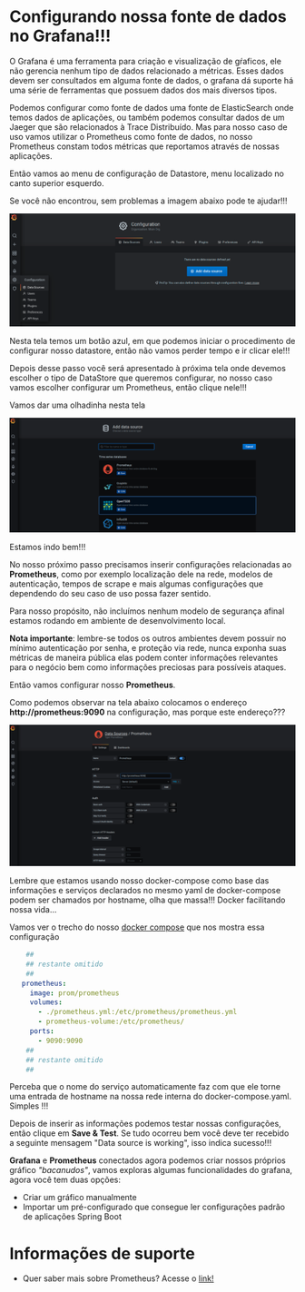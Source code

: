 # Configurando nossa fonte de dados no Grafana!!!

O Grafana é uma ferramenta para criação e visualização de gŕaficos, ele não
gerencia nenhum tipo de dados relacionado a métricas. Esses dados devem
ser consultados em alguma fonte de dados, o grafana dá suporte há uma
série de ferramentas que possuem dados dos mais diversos tipos.

Podemos configurar como fonte de dados uma fonte de ElasticSearch onde temos dados
de aplicações, ou também podemos consultar dados de um Jaeger que são relacionados à
Trace Distribuído. Mas para nosso caso de uso vamos utilizar o Prometheus como fonte de
dados, no nosso Prometheus constam todos métricas que reportamos através de nossas aplicações.

Então vamos ao menu de configuração de Datastore, menu localizado no canto superior esquerdo.

Se você não encontrou, sem problemas a imagem abaixo pode te ajudar!!!

![comecando configurar datastore](../images/comecar_configurar_datastore_grafana.png " comecando configurar datastore")

Nesta tela temos um botão azul, em que podemos iniciar o procedimento de configurar nosso datastore, então
não vamos perder tempo e ir clicar ele!!!

Depois desse passo você será apresentado à próxima tela onde devemos escolher o tipo de
DataStore que queremos configurar, no nosso caso vamos escolher configurar um Prometheus, então clique nele!!!

Vamos dar uma olhadinha nesta tela

![ds prometheus](../images/escolhendo_tipo_ds_grafana.png " ds prometheus")

Estamos indo bem!!! 

No nosso próximo passo precisamos inserir configurações relacionadas ao 
**Prometheus**, como por exemplo localização dele na rede, modelos de autenticação, tempos de scrape e mais algumas
configurações que dependendo do seu caso de uso possa fazer sentido.

Para nosso propósito, não incluímos nenhum modelo de segurança afinal estamos
rodando em ambiente de desenvolvimento local.

**Nota importante**: lembre-se todos os outros ambientes devem possuir no mínimo
autenticação por senha, e proteção via rede, nunca exponha suas métricas
de maneira pública elas podem conter informações relevantes para o negócio
bem como informações preciosas para possíveis ataques.

Então vamos configurar nosso **Prometheus**.

Como podemos observar na tela abaixo colocamos o endereço **http://prometheus:9090** na configuração, mas porque este endereço???

![config prometheus](../images/endereco_prometheus.png " config prometheus")

Lembre que estamos usando nosso docker-compose como base das informações e serviços
declarados no mesmo yaml de docker-compose podem ser chamados por hostname, olha que massa!!!
Docker facilitando nossa vida...

Vamos ver o trecho do nosso [docker compose](../ops/docker-compose.yaml) que nos mostra essa configuração
 
```yaml
    ##
    ## restante omitido
    ##
   prometheus:
     image: prom/prometheus
     volumes:
       - ./prometheus.yml:/etc/prometheus/prometheus.yml
       - prometheus-volume:/etc/prometheus/
     ports:
       - 9090:9090
    ##
    ## restante omitido
    ##
```

Perceba que o nome do serviço automaticamente faz com que ele torne uma entrada de hostname na nossa rede interna
do docker-compose.yaml. Simples !!!

Depois de inserir as informações podemos testar nossas configurações, então clique em **Save & Test**. Se tudo ocorreu
bem você deve ter recebido a seguinte mensagem "Data source is working", isso indica sucesso!!!

**Grafana** e **Prometheus** conectados agora podemos criar nossos próprios gráfico _"bacanudos"_, vamos exploras algumas funcionalidades
do grafana, agora você tem duas opções:
* Criar um gráfico manualmente
* Importar um pré-configurado que consegue ler configurações padrão de aplicações Spring Boot



# Informações de suporte

* Quer saber mais sobre Prometheus? Acesse o [link!](https://prometheus.io/)

